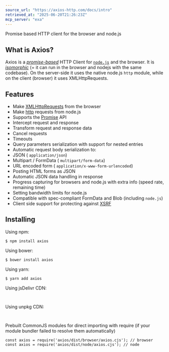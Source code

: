 ```yaml
---
source_url: "https://axios-http.com/docs/intro"
retrieved_at: "2025-06-20T21:26:23Z"
mcp_server: "exa"
---
```

Promise based HTTP client for the browser and node.js

## What is Axios?

Axios is a _[promise-based](https://javascript.info/promise-basics)_ HTTP Client for [`node.js`](https://nodejs.org) and the browser. It is _[isomorphic](https://www.lullabot.com/articles/what-is-an-isomorphic-application)_ (= it can run in the browser and nodejs with the same codebase). On the server-side it uses the native node.js `http` module, while on the client (browser) it uses XMLHttpRequests.

## Features

- Make [XMLHttpRequests](https://developer.mozilla.org/en-US/docs/Web/API/XMLHttpRequest) from the browser
- Make [http](http://nodejs.org/api/http.html) requests from node.js
- Supports the [Promise](https://developer.mozilla.org/en-US/docs/Web/JavaScript/Reference/Global_Objects/Promise) API
- Intercept request and response
- Transform request and response data
- Cancel requests
- Timeouts
- Query parameters serialization with support for nested entries
- Automatic request body serialization to:
 - JSON ( `application/json`)
 - Multipart / FormData ( `multipart/form-data`)
 - URL encoded form ( `application/x-www-form-urlencoded`)
- Posting HTML forms as JSON
- Automatic JSON data handling in response
- Progress capturing for browsers and node.js with extra info (speed rate, remaining time)
- Setting bandwidth limits for node.js
- Compatible with spec-compliant FormData and Blob (including `node.js`)
- Client side support for protecting against [XSRF](http://en.wikipedia.org/wiki/Cross-site_request_forgery)

## Installing

Using npm:

```
$ npm install axios

```

Using bower:

```
$ bower install axios

```

Using yarn:

```
$ yarn add axios

```

Using jsDelivr CDN:

```
 

```

Using unpkg CDN:

```
 

```

Prebuilt CommonJS modules for direct importing with require (if your module bundler failed to resolve them automatically)

```
const axios = require('axios/dist/browser/axios.cjs'); // browser
const axios = require('axios/dist/node/axios.cjs'); // node